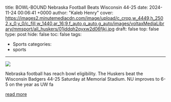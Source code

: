title: BOWL-BOUND Nebraska Football Beats Wisconsin 44-25
date: 2024-11-24 00:06:41 +0000
author: "Kaleb Henry"
cover: https://images2.minutemediacdn.com/image/upload/c_crop,w_4449,h_2502,x_0,y_0/c_fill,w_1440,ar_16:9,f_auto,q_auto,g_auto/images/voltaxMediaLibrary/mmsport/all_huskers/01jddqh2qyxw2d06fjkj.jpg
draft: false
top: false
type: post
hide: false
toc: false
tags:
  - Sports
categories:
  - sports
---

![](https://images2.minutemediacdn.com/image/upload/c_crop,w_4449,h_2502,x_0,y_0/c_fill,w_1440,ar_16:9,f_auto,q_auto,g_auto/images/voltaxMediaLibrary/mmsport/all_huskers/01jddqh2qyxw2d06fjkj.jpg)

Nebraska football has reach bowl eligibility. The Huskers beat the Wisconsin Badgers 44-25 Saturday at Memorial Stadium. NU improves to 6-5 on the year as UW fa

[read more](https://www.si.com/college/nebraska/football/bowl-bound-nebraska-football-beats-wisconsin-44-25-badgers-cornhuskers-big-ten)
